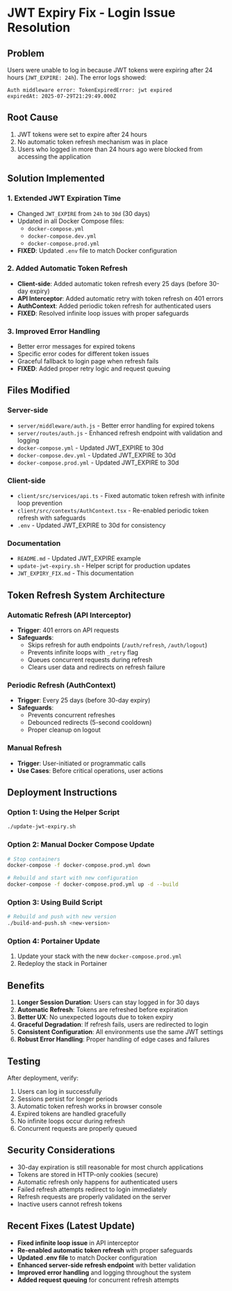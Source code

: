 # JWT Expiry Fix - Login Issue Resolution

## Problem
Users were unable to log in because JWT tokens were expiring after 24 hours (`JWT_EXPIRE: 24h`). The error logs showed:
```
Auth middleware error: TokenExpiredError: jwt expired
expiredAt: 2025-07-29T21:29:49.000Z
```

## Root Cause
1. JWT tokens were set to expire after 24 hours
2. No automatic token refresh mechanism was in place
3. Users who logged in more than 24 hours ago were blocked from accessing the application

## Solution Implemented

### 1. Extended JWT Expiration Time
- Changed `JWT_EXPIRE` from `24h` to `30d` (30 days)
- Updated in all Docker Compose files:
  - `docker-compose.yml`
  - `docker-compose.dev.yml` 
  - `docker-compose.prod.yml`
- **FIXED**: Updated `.env` file to match Docker configuration

### 2. Added Automatic Token Refresh
- **Client-side**: Added automatic token refresh every 25 days (before 30-day expiry)
- **API Interceptor**: Added automatic retry with token refresh on 401 errors
- **AuthContext**: Added periodic token refresh for authenticated users
- **FIXED**: Resolved infinite loop issues with proper safeguards

### 3. Improved Error Handling
- Better error messages for expired tokens
- Specific error codes for different token issues
- Graceful fallback to login page when refresh fails
- **FIXED**: Added proper retry logic and request queuing

## Files Modified

### Server-side
- `server/middleware/auth.js` - Better error handling for expired tokens
- `server/routes/auth.js` - Enhanced refresh endpoint with validation and logging
- `docker-compose.yml` - Updated JWT_EXPIRE to 30d
- `docker-compose.dev.yml` - Updated JWT_EXPIRE to 30d
- `docker-compose.prod.yml` - Updated JWT_EXPIRE to 30d

### Client-side
- `client/src/services/api.ts` - Fixed automatic token refresh with infinite loop prevention
- `client/src/contexts/AuthContext.tsx` - Re-enabled periodic token refresh with safeguards
- `.env` - Updated JWT_EXPIRE to 30d for consistency

### Documentation
- `README.md` - Updated JWT_EXPIRE example
- `update-jwt-expiry.sh` - Helper script for production updates
- `JWT_EXPIRY_FIX.md` - This documentation

## Token Refresh System Architecture

### Automatic Refresh (API Interceptor)
- **Trigger**: 401 errors on API requests
- **Safeguards**: 
  - Skips refresh for auth endpoints (`/auth/refresh`, `/auth/logout`)
  - Prevents infinite loops with `_retry` flag
  - Queues concurrent requests during refresh
  - Clears user data and redirects on refresh failure

### Periodic Refresh (AuthContext)
- **Trigger**: Every 25 days (before 30-day expiry)
- **Safeguards**:
  - Prevents concurrent refreshes
  - Debounced redirects (5-second cooldown)
  - Proper cleanup on logout

### Manual Refresh
- **Trigger**: User-initiated or programmatic calls
- **Use Cases**: Before critical operations, user actions

## Deployment Instructions

### Option 1: Using the Helper Script
```bash
./update-jwt-expiry.sh
```

### Option 2: Manual Docker Compose Update
```bash
# Stop containers
docker-compose -f docker-compose.prod.yml down

# Rebuild and start with new configuration
docker-compose -f docker-compose.prod.yml up -d --build
```

### Option 3: Using Build Script
```bash
# Rebuild and push with new version
./build-and-push.sh <new-version>
```

### Option 4: Portainer Update
1. Update your stack with the new `docker-compose.prod.yml`
2. Redeploy the stack in Portainer

## Benefits
1. **Longer Session Duration**: Users can stay logged in for 30 days
2. **Automatic Refresh**: Tokens are refreshed before expiration
3. **Better UX**: No unexpected logouts due to token expiry
4. **Graceful Degradation**: If refresh fails, users are redirected to login
5. **Consistent Configuration**: All environments use the same JWT settings
6. **Robust Error Handling**: Proper handling of edge cases and failures

## Testing
After deployment, verify:
1. Users can log in successfully
2. Sessions persist for longer periods
3. Automatic token refresh works in browser console
4. Expired tokens are handled gracefully
5. No infinite loops occur during refresh
6. Concurrent requests are properly queued

## Security Considerations
- 30-day expiration is still reasonable for most church applications
- Tokens are stored in HTTP-only cookies (secure)
- Automatic refresh only happens for authenticated users
- Failed refresh attempts redirect to login immediately
- Refresh requests are properly validated on the server
- Inactive users cannot refresh tokens

## Recent Fixes (Latest Update)
- **Fixed infinite loop issue** in API interceptor
- **Re-enabled automatic token refresh** with proper safeguards
- **Updated .env file** to match Docker configuration
- **Enhanced server-side refresh endpoint** with better validation
- **Improved error handling** and logging throughout the system
- **Added request queuing** for concurrent refresh attempts 